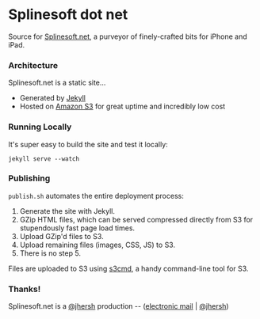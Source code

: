 # Splinesoft dot net

Source for [Splinesoft.net](http://splinesoft.net), a purveyor of finely-crafted bits for iPhone and iPad.

### Architecture

Splinesoft.net is a static site...

- Generated by [Jekyll](http://jekyllrb.com/)
- Hosted on [Amazon S3](https://aws.amazon.com/s3/) for great uptime and incredibly low cost

### Running Locally

It's super easy to build the site and test it locally:

```
jekyll serve --watch
```

### Publishing

`publish.sh` automates the entire deployment process:

1. Generate the site with Jekyll.
2. GZip HTML files, which can be served compressed directly from S3 for stupendously fast page load times.
3. Upload GZip'd files to S3.
4. Upload remaining files (images, CSS, JS) to S3.
5. There is no step 5.

Files are uploaded to S3 using [s3cmd](http://s3tools.org/s3cmd), a handy command-line tool for S3.

### Thanks!

Splinesoft.net is a [@jhersh](https://github.com/jhersh) production -- ([electronic mail](mailto:jon@her.sh) | [@jhersh](https://twitter.com/jhersh))